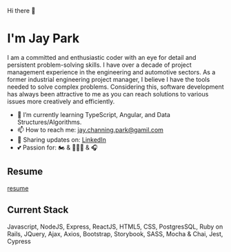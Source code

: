 Hi there 👋

# I'm Jay Park

I am a committed and enthusiastic coder with an eye for detail and persistent problem-solving skills. I have over a decade of project management experience in the engineering and automotive sectors. As a former industrial engineering project manager, I believe I have the tools needed to solve complex problems. Considering this, software development has always been attractive to me as you can reach solutions to various issues more creatively and efficiently.

* 🌱 I’m currently learning TypeScript, Angular, and Data Structures/Algorithms.
* 📫 How to reach me: jay.channing.park@gamil.com
* 💼 Sharing updates on: [LinkedIn](https://www.linkedin.com/in/jayparkcanada/)
* 💕 Passion for: 🏍 & 🏋🏽‍♂️ & 🎧 

## Resume 
[resume](https://resume.creddle.io/resume/eiv5x05yzz9)

## Current Stack
Javascript, NodeJS, Express, ReactJS, HTML5, CSS, PostgresSQL, Ruby on Rails, JQuery, Ajax, Axios, Bootstrap, Storybook, SASS, Mocha & Chai, Jest, Cypress
